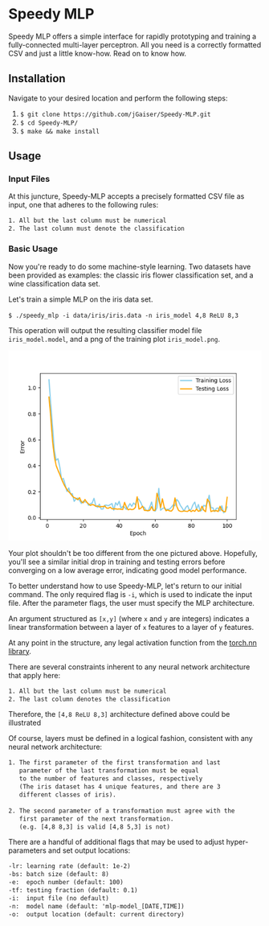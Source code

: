 # Speedy MLP 

Speedy MLP offers a simple interface for rapidly prototyping and training a fully-connected multi-layer perceptron. All you need is a correctly formatted CSV and just a little know-how. Read on to know how.  

## Installation
Navigate to your desired location and perform the following steps:
1. `$ git clone https://github.com/jGaiser/Speedy-MLP.git`
2. `$ cd Speedy-MLP/ `
3. `$ make && make install`

## Usage
### Input Files
At this juncture, Speedy-MLP accepts a precisely formatted CSV file as input, one that adheres to the following rules:

	1. All but the last column must be numerical
	2. The last column must denote the classification

### Basic Usage
Now you're ready to do some machine-style learning. Two datasets have been provided as examples: the classic iris flower classification set, and a wine classification data set.

Let's train a simple MLP on the iris data set. 

`$ ./speedy_mlp -i data/iris/iris.data -n iris_model 4,8 ReLU 8,3  `

This operation will output the resulting classifier model file `iris_model.model`, and a png of the training plot `iris_model.png`. 

![iris model training plot (error vs epoch)](data/example_images/iris_model.png) 

Your plot shouldn't be too different from the one pictured above. Hopefully, you'll see  a similar initial drop in training and testing errors before converging on a low average error, indicating good model performance. 

To better understand how to use Speedy-MLP,  let's return to our initial command. The only required flag is `-i`, which is used to indicate the input file. 
After the parameter flags, the user must specify the MLP architecture. 

An argument structured as `[x,y]` (where `x` and `y` are integers) indicates a linear transformation between a layer of `x` features to a layer of `y` features. 

At any point in the structure, any legal activation function from the <a href=https://pytorch.org/docs/stable/nn.html#non-linear-activations-weighted-sum-nonlinearity> torch.nn library</a>.

There are several constraints inherent to any neural network architecture that apply here:

	1. All but the last column must be numerical
	2. The last column denotes the classification

Therefore, the `[4,8 ReLU 8,3]` architecture defined above could be illustrated 

Of course, layers must be defined in a logical fashion, consistent with any neural network architecture: 

	1. The first parameter of the first transformation and last
	   parameter of the last transformation must be equal
	   to the number of features and classes, respectively
	   (The iris dataset has 4 unique features, and there are 3
	   different classes of iris). 
		  
	2. The second parameter of a transformation must agree with the
	   first parameter of the next transformation.
	   (e.g. [4,8 8,3] is valid [4,8 5,3] is not)

There are a handful of additional flags that may be used to adjust hyper-parameters and set output locations:

	-lr: learning rate (default: 1e-2)
	-bs: batch size (default: 8)
	-e:  epoch number (default: 100)
	-tf: testing fraction (default: 0.1)
	-i:  input file (no default)
	-n:  model name (default: 'mlp-model_[DATE,TIME]) 
	-o:  output location (default: current directory)
